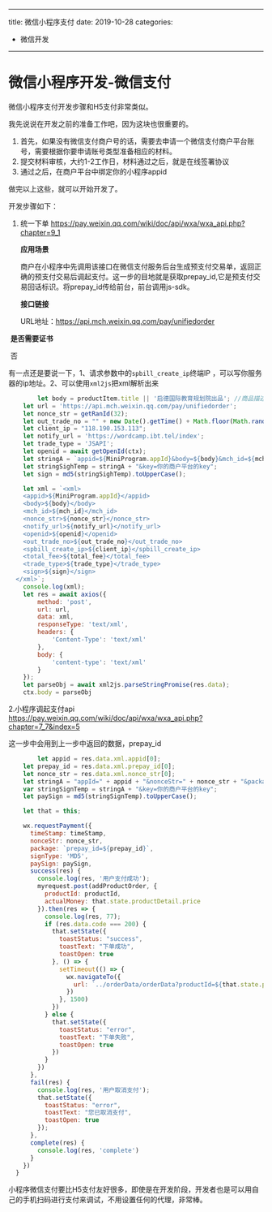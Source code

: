 
---
title: 微信小程序支付
date: 2019-10-28
categories:
- 微信开发

---

# 微信小程序开发-微信支付

微信小程序支付开发步骤和H5支付非常类似。

我先说说在开发之前的准备工作吧，因为这块也很重要的。

1. 首先，如果没有微信支付商户号的话，需要去申请一个微信支付商户平台账号，需要根据你要申请账号类型准备相应的材料。
2. 提交材料审核，大约1-2工作日，材料通过之后，就是在线签署协议
3. 通过之后，在商户平台中绑定你的小程序appid

做完以上这些，就可以开始开发了。

开发步骤如下：

1. 统一下单 https://pay.weixin.qq.com/wiki/doc/api/wxa/wxa_api.php?chapter=9_1

   **应用场景**

   商户在小程序中先调用该接口在微信支付服务后台生成预支付交易单，返回正确的预支付交易后调起支付。这一步的目地就是获取prepay_id,它是预支付交易回话标识。将prepay_id传给前台，前台调用js-sdk。

   **接口链接**

   URL地址：https://api.mch.weixin.qq.com/pay/unifiedorder

​	**是否需要证书**

​		否

有一点还是要说一下，1、请求参数中的`spbill_create_ip`终端IP ，可以写你服务器的ip地址。2、可以使用`xml2js`把xml解析出来

```js
		let body = productItem.title || '启德国际教育规划院出品'; //商品描述
    let url = 'https://api.mch.weixin.qq.com/pay/unifiedorder';
    let nonce_str = getRanId(32);
    let out_trade_no = "" + new Date().getTime() + Math.floor(Math.random() * 10);
    let client_ip = "118.190.153.113";
    let notify_url = 'https://wordcamp.ibt.tel/index';
    let trade_type = 'JSAPI';
    let openid = await getOpenId(ctx);
    let stringA = `appid=${MiniProgram.appId}&body=${body}&mch_id=${mch_id}&nonce_str=${nonce_str}&notify_url=${notify_url}&openid=${openid}&out_trade_no=${out_trade_no}&spbill_create_ip=${client_ip}&total_fee=${total_fee}&trade_type=${trade_type}`;
    let stringSighTemp = stringA + "&key=你的商户平台的key";
    let sign = md5(stringSighTemp).toUpperCase();

    let xml = `<xml>
    <appid>${MiniProgram.appId}</appid>
    <body>${body}</body>
    <mch_id>${mch_id}</mch_id>
    <nonce_str>${nonce_str}</nonce_str>
    <notify_url>${notify_url}</notify_url>
    <openid>${openid}</openid>
    <out_trade_no>${out_trade_no}</out_trade_no>
    <spbill_create_ip>${client_ip}</spbill_create_ip>
    <total_fee>${total_fee}</total_fee>
    <trade_type>${trade_type}</trade_type>
    <sign>${sign}</sign>
  </xml>`;
    console.log(xml);
    let res = await axios({
        method: 'post',
        url: url,
        data: xml,
        responseType: 'text/xml',
        headers: {
            'Content-Type': 'text/xml'
        },
        body: {
            'content-type': 'text/xml'
        }
    });
    let parseObj = await xml2js.parseStringPromise(res.data);
    ctx.body = parseObj
```



2.小程序调起支付api https://pay.weixin.qq.com/wiki/doc/api/wxa/wxa_api.php?chapter=7_7&index=5



这一步中会用到上一步中返回的数据，prepay_id

```javascript
		let appid = res.data.xml.appid[0];
    let prepay_id = res.data.xml.prepay_id[0];
    let nonce_str = res.data.xml.nonce_str[0];
    let stringA = "appId=" + appid + "&nonceStr=" + nonce_str + "&package=prepay_id=" + prepay_id + "&signType=MD5&timeStamp=" + timeStamp;
    var stringSignTemp = stringA + "&key=你的商户平台的key";
    let paySign = md5(stringSignTemp).toUpperCase();

    let that = this;

    wx.requestPayment({
      timeStamp: timeStamp,
      nonceStr: nonce_str,
      package: `prepay_id=${prepay_id}`,
      signType: 'MD5',
      paySign: paySign,
      success(res) {
        console.log(res, '用户支付成功');
        myrequest.post(addProductOrder, {
          productId: productId,
          actualMoney: that.state.productDetail.price
        }).then(res => {
          console.log(res, 77);
          if (res.data.code === 200) {
            that.setState({
              toastStatus: "success",
              toastText: "下单成功",
              toastOpen: true
            }, () => {
              setTimeout(() => {
                wx.navigateTo({
                  url: `../orderData/orderData?productId=${that.state.productDetail.id}&type=product`
                })
              }, 1500)
            })
          } else {
            that.setState({
              toastStatus: "error",
              toastText: "下单失败",
              toastOpen: true
            })
          }
        })
      },
      fail(res) {
        console.log(res, '用户取消支付');
        that.setState({
          toastStatus: "error",
          toastText: "您已取消支付",
          toastOpen: true
        });
      },
      complete(res) {
        console.log(res, 'complete')
      }
    })
  }
```

小程序微信支付要比H5支付友好很多，即使是在开发阶段，开发者也是可以用自己的手机扫码进行支付来调试，不用设置任何的代理，非常棒。